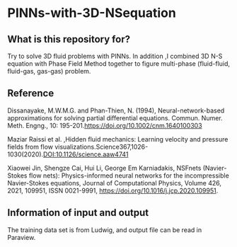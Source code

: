 # PINNs-with-3D-NSequation

## What is this repository for?

Try to solve 3D fluid problems with PINNs. In addition ,I combined 3D N-S equation with Phase Field Method together to figure multi-phase (fluid-fluid, fluid-gas, gas-gas) problem.

## Reference

Dissanayake, M.W.M.G. and Phan-Thien, N. (1994), Neural-network-based approximations for solving partial differential equations. Commun. Numer. Meth. Engng., 10: 195-201.https://doi.org/10.1002/cnm.1640100303

Maziar Raissi et al. ,Hidden fluid mechanics: Learning velocity and pressure fields from flow visualizations.Science367,1026-1030(2020).[DOI:10.1126/science.aaw4741](https://doi.org/10.1126/science.aaw4741)

Xiaowei Jin, Shengze Cai, Hui Li, George Em Karniadakis, NSFnets (Navier-Stokes flow nets): Physics-informed neural networks for the incompressible Navier-Stokes equations, Journal of Computational Physics, Volume 426, 2021, 109951, ISSN 0021-9991, https://doi.org/10.1016/j.jcp.2020.109951.

## Information of input and output

The training data set is from Ludwig, and output file can be read in Paraview.
